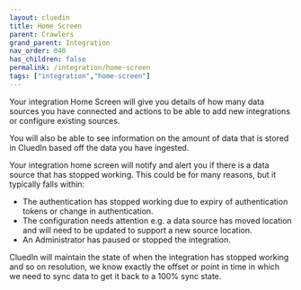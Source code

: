 ```yaml
---
layout: cluedin
title: Home Screen
parent: Crawlers
grand_parent: Integration
nav_order: 040
has_children: false
permalink: /integration/home-screen
tags: ["integration","home-screen"]
---
```


Your integration Home Screen will give you details of how many data sources you have connected and actions to be able to add new integrations or configure existing sources. 

You will also be able to see information on the amount of data that is stored in CluedIn based off the data you have ingested. 

Your integration home screen will notify and alert you if there is a data source that has stopped working. This could be for many reasons, but it typically falls within:

 - The authentication has stopped working due to expiry of authentication tokens or change in authentication.
 - The configuration needs attention e.g. a data source has moved location and will need to be updated to support a new source location.
 - An Administrator has paused or stopped the integration.

 CluedIn will maintain the state of when the integration has stopped working and so on resolution, we know exactly the offset or point in time in which we need to sync data to get it back to a 100% sync state. 